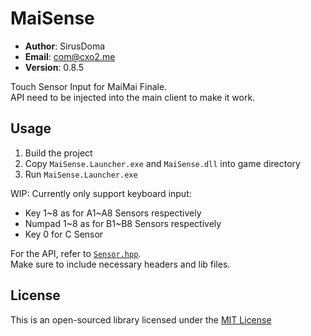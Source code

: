 # MaiSense #

- **Author**: SirusDoma
- **Email**: com@cxo2.me
- **Version**: 0.8.5

Touch Sensor Input for MaiMai Finale.  
API need to be injected into the main client to make it work.

## Usage ##

1. Build the project
2. Copy `MaiSense.Launcher.exe` and `MaiSense.dll` into game directory
3. Run `MaiSense.Launcher.exe`

WIP: Currently only support keyboard input:
- Key 1\~8 as for A1\~A8 Sensors respectively
- Numpad 1\~8 as for B1\~B8 Sensors respectively
- Key 0 for C Sensor

For the API, refer to [`Sensor.hpp`](https://github.com/SirusDoma/MaiSense.API/blob/master/include/MaiSense/Sensor.hpp).  
Make sure to include necessary headers and lib files.

## License ##

This is an open-sourced library licensed under the [MIT License](http://github.com/SirusDoma/MaiSense.API/blob/master/LICENSE)
